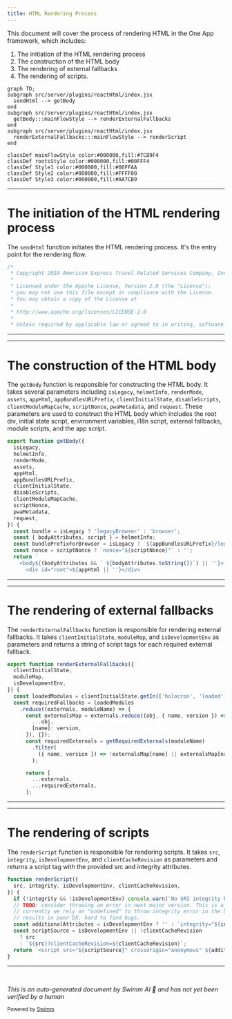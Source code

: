 ```yaml
---
title: HTML Rendering Process
---
```

This document will cover the process of rendering HTML in the One App framework, which includes:

1. The initiation of the HTML rendering process
2. The construction of the HTML body
3. The rendering of external fallbacks
4. The rendering of scripts.

```mermaid
graph TD;
subgraph src/server/plugins/reactHtml/index.jsx
  sendHtml --> getBody
end
subgraph src/server/plugins/reactHtml/index.jsx
  getBody:::mainFlowStyle --> renderExternalFallbacks
end
subgraph src/server/plugins/reactHtml/index.jsx
  renderExternalFallbacks:::mainFlowStyle --> renderScript
end

classDef mainFlowStyle color:#000000,fill:#7CB9F4
classDef rootsStyle color:#000000,fill:#00FFF4
classDef Style1 color:#000000,fill:#00FFAA
classDef Style2 color:#000000,fill:#FFFF00
classDef Style3 color:#000000,fill:#AA7CB9
```

<SwmSnippet path="/src/server/plugins/reactHtml/index.jsx" line="1">

---

# The initiation of the HTML rendering process

The `sendHtml` function initiates the HTML rendering process. It's the entry point for the rendering flow.

```javascript
/*
 * Copyright 2019 American Express Travel Related Services Company, Inc.
 *
 * Licensed under the Apache License, Version 2.0 (the "License");
 * you may not use this file except in compliance with the License.
 * You may obtain a copy of the License at
 *
 * http://www.apache.org/licenses/LICENSE-2.0
 *
 * Unless required by applicable law or agreed to in writing, software
```

---

</SwmSnippet>

<SwmSnippet path="/src/server/plugins/reactHtml/index.jsx" line="249">

---

# The construction of the HTML body

The `getBody` function is responsible for constructing the HTML body. It takes several parameters including `isLegacy`, `helmetInfo`, `renderMode`, `assets`, `appHtml`, `appBundlesURLPrefix`, `clientInitialState`, `disableScripts`, `clientModuleMapCache`, `scriptNonce`, `pwaMetadata`, and `request`. These parameters are used to construct the HTML body which includes the root div, initial state script, environment variables, i18n script, external fallbacks, module scripts, and the app script.

```javascript
export function getBody({
  isLegacy,
  helmetInfo,
  renderMode,
  assets,
  appHtml,
  appBundlesURLPrefix,
  clientInitialState,
  disableScripts,
  clientModuleMapCache,
  scriptNonce,
  pwaMetadata,
  request,
}) {
  const bundle = isLegacy ? 'legacyBrowser' : 'browser';
  const { bodyAttributes, script } = helmetInfo;
  const bundlePrefixForBrowser = isLegacy ? `${appBundlesURLPrefix}/legacy` : appBundlesURLPrefix;
  const nonce = scriptNonce ? `nonce="${scriptNonce}"` : '';
  return `
    <body${(bodyAttributes && ` ${bodyAttributes.toString()}`) || ''}>
      <div id="root">${appHtml || ''}</div>
```

---

</SwmSnippet>

<SwmSnippet path="/src/server/plugins/reactHtml/index.jsx" line="117">

---

# The rendering of external fallbacks

The `renderExternalFallbacks` function is responsible for rendering external fallbacks. It takes `clientInitialState`, `moduleMap`, and `isDevelopmentEnv` as parameters and returns a string of script tags for each required external fallback.

```javascript
export function renderExternalFallbacks({
  clientInitialState,
  moduleMap,
  isDevelopmentEnv,
}) {
  const loadedModules = clientInitialState.getIn(['holocron', 'loaded'], iSet()).toArray();
  const requiredFallbacks = loadedModules
    .reduce((externals, moduleName) => {
      const externalsMap = externals.reduce((obj, { name, version }) => ({
        ...obj,
        [name]: version,
      }), {});
      const requiredExternals = getRequiredExternals(moduleName)
        .filter(
          ({ name, version }) => !externalsMap[name] || externalsMap[name].version !== version
        );

      return [
        ...externals,
        ...requiredExternals,
      ];
```

---

</SwmSnippet>

<SwmSnippet path="/src/server/plugins/reactHtml/index.jsx" line="80">

---

# The rendering of scripts

The `renderScript` function is responsible for rendering scripts. It takes `src`, `integrity`, `isDevelopmentEnv`, and `clientCacheRevision` as parameters and returns a script tag with the provided src and integrity attributes.

```javascript
function renderScript({
  src, integrity, isDevelopmentEnv, clientCacheRevision,
}) {
  if (!integrity && !isDevelopmentEnv) console.warn(`No SRI integrity hash found for script ${src}. This is a security risk.`);
  // TODO: consider throwing an error in next major version. This is a breaking change.
  // currently we rely on "undefined" to throw integrity error in the browser, this is
  // results in poor DX, hard to find bugs.
  const additionalAttributes = isDevelopmentEnv ? '' : `integrity="${integrity}"`;
  const scriptSource = isDevelopmentEnv || !clientCacheRevision
    ? src
    : `${src}?clientCacheRevision=${clientCacheRevision}`;
  return `<script src="${scriptSource}" crossorigin="anonymous" ${additionalAttributes}></script>`;
}
```

---

</SwmSnippet>

&nbsp;

*This is an auto-generated document by Swimm AI 🌊 and has not yet been verified by a human*

<SwmMeta version="3.0.0" repo-id="Z2l0aHViJTNBJTNBREVNTy1vbmUtYXBwJTNBJTNBZ2lsYWRuYXZvdA==" repo-name="DEMO-one-app" doc-type="flows"><sup>Powered by [Swimm](/)</sup></SwmMeta>

